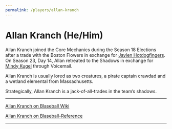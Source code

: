 ```yaml
---
permalink: /players/allan-kranch
---
```


# Allan Kranch (He/Him)

Allan Kranch joined the Core Mechanics during the Season 18 Elections after a trade with the Boston Flowers in exchange
for [Jaylen Hotdogfingers](/players/jaylen-hotdogfingers). On Season 23, Day 14, Allan retreated to the Shadows in 
exchange for [Mindy Kugel](/players/mindy-kugel) through Voicemail.

Allan Kranch is usually lored as two creatures, a pirate captain crawdad and a wetland elemental from Massachusetts.

Strategically, Allan Kranch is a jack-of-all-trades in the team’s shadows.

---

[Allan Kranch on Blaseball Wiki](https://www.blaseball.wiki/w/Allan_Kranch)

[Allan Kranch on Blaseball-Reference](https://blaseball-reference.com/players/allan-kranch)

---
